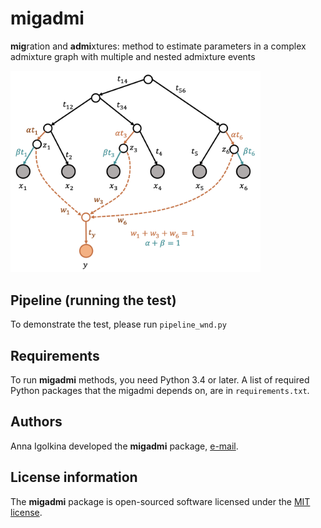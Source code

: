 # migadmi

**mig**ration and **admi**xtures: method to estimate parameters in a complex admixture graph with multiple and nested admixture events

<img src="admixture_parameterization.png" width="400">

## Pipeline (running the test)

To demonstrate the test, please run `pipeline_wnd.py`


## Requirements

To run **migadmi** methods, you need Python 3.4 or later. A list of required Python packages that the migadmi depends on, are in `requirements.txt`.  


## Authors

Anna Igolkina developed the **migadmi** package, [e-mail](mailto:igolkinaanna11@gmail.com).    


## License information
The **migadmi** package is open-sourced software licensed under the [MIT license](https://opensource.org/licenses/MIT).


